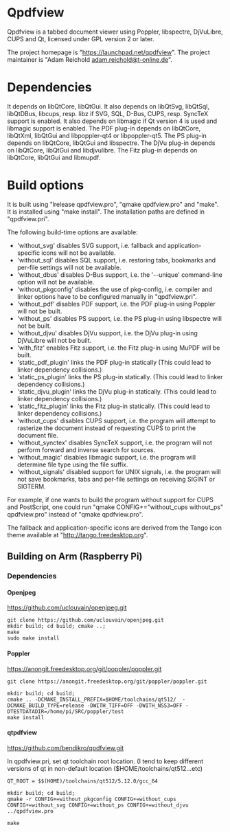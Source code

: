 # Qpdfview
Qpdfview is a tabbed document viewer using Poppler, libspectre, DjVuLibre, CUPS and Qt, licensed under GPL version 2 or later.

The project homepage is "https://launchpad.net/qpdfview". The project maintainer is "Adam Reichold <adam.reichold@t-online.de>".

# Dependencies
It depends on libQtCore, libQtGui. It also depends on libQtSvg, libQtSql, libQtDBus, libcups, resp. libz if SVG, SQL, D-Bus, CUPS, resp. SyncTeX support is enabled. It also depends on libmagic if Qt version 4 is used and libmagic support is enabled. The PDF plug-in depends on libQtCore, libQtXml, libQtGui and libpoppler-qt4 or libpoppler-qt5. The PS plug-in depends on libQtCore, libQtGui and libspectre. The DjVu plug-in depends on libQtCore, libQtGui and libdjvulibre. The Fitz plug-in depends on libQtCore, libQtGui and libmupdf.

# Build options
It is built using "lrelease qpdfview.pro", "qmake qpdfview.pro" and "make". It is installed using "make install". The installation paths are defined in "qpdfview.pri".

The following build-time options are available:
- 'without_svg' disables SVG support, i.e. fallback and application-specific icons will not be available.
- 'without_sql' disables SQL support, i.e. restoring tabs, bookmarks and per-file settings will not be available.
- 'without_dbus' disables D-Bus support, i.e. the '--unique' command-line option will not be available.
- 'without_pkgconfig' disables the use of pkg-config, i.e. compiler and linker options have to be configured manually in "qpdfview.pri".
- 'without_pdf' disables PDF support, i.e. the PDF plug-in using Poppler will not be built.
- 'without_ps' disables PS support, i.e. the PS plug-in using libspectre will not be built.
- 'without_djvu' disables DjVu support, i.e. the DjVu plug-in using DjVuLibre will not be built.
- 'with_fitz' enables Fitz support, i.e. the Fitz plug-in using MuPDF will be built.
- 'static_pdf_plugin' links the PDF plug-in statically (This could lead to linker dependency collisions.)
- 'static_ps_plugin' links the PS plug-in statically. (This could lead to linker dependency collisions.)
- 'static_djvu_plugin' links the DjVu plug-in statically. (This could lead to linker dependency collisions.)
- 'static_fitz_plugin' links the Fitz plug-in statically. (This could lead to linker dependency collisions.)
- 'without_cups' disables CUPS support, i.e. the program will attempt to rasterize the document instead of requesting CUPS to print the document file.
- 'without_synctex' disables SyncTeX support, i.e. the program will not perform forward and inverse search for sources.
- 'without_magic' disables libmagic support, i.e. the program will determine file type using the file suffix.
- 'without_signals' disabled support for UNIX signals, i.e. the program will not save bookmarks, tabs and per-file settings on receiving SIGINT or SIGTERM.

For example, if one wants to build the program without support for CUPS and PostScript, one could run "qmake CONFIG+="without_cups without_ps" qpdfview.pro" instead of "qmake qpdfview.pro".

The fallback and application-specific icons are derived from the Tango icon theme available at "http://tango.freedesktop.org".


## Building on Arm (Raspberry Pi)

### Dependencies

#### Openjpeg

https://github.com/uclouvain/openjpeg.git

```
git clone https://github.com/uclouvain/openjpeg.git
mkdir build; cd build; cmake ..;
make
sudo make install
```

#### Poppler

https://anongit.freedesktop.org/git/poppler/poppler.git

```
git clone https://anongit.freedesktop.org/git/poppler/poppler.git

mkdir build; cd build;
cmake .. -DCMAKE_INSTALL_PREFIX=$HOME/toolchains/qt512/  -DCMAKE_BUILD_TYPE=release -DWITH_TIFF=OFF -DWITH_NSS3=OFF -DTESTDATADIR=/home/pi/SRC/poppler/test
make install 
```

#### qtpdfview

https://github.com/bendikro/qpdfview.git

In qpdfview.pri, set qt toolchain root location. (I tend to keep different versions of qt in non-default location ($HOME/toolchains/qt512...etc) 

```
QT_ROOT = $$(HOME)/toolchains/qt512/5.12.0/gcc_64

mkdir build; cd build;
qmake -r CONFIG+=without_pkgconfig CONFIG+=without_cups CONFIG+=without_svg CONFIG+=without_ps CONFIG+=without_djvu ../qpdfview.pro

make
```
